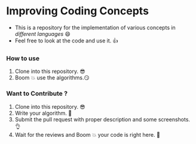 # Improving Coding Concepts 
- This is a repository for the implementation of various concepts in *different languages* :smile:
- Feel free to look at the code and use it. :+1:

### How to use
1. Clone into this repository. :sunglasses:
2. Boom :boom: use the algorithms.:smirk:

### Want to Contribute ?
1. Clone into this repository. :sunglasses:
2. Write your algorithm. :punch:
3. Submit the pull request with proper description and some screenshots. :ok_hand:
4. Wait for the reviews and Boom :boom: your code is right here. :100:
